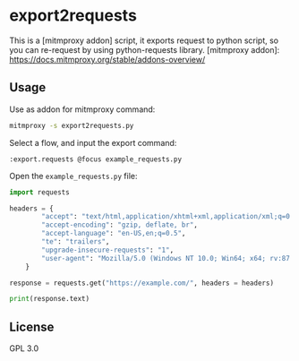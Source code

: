 # export2requests
This is a [mitmproxy addon] script, it exports request to python script, so you can re-request by using python-requests library.
[mitmproxy addon]: https://docs.mitmproxy.org/stable/addons-overview/

Usage
-----

Use as addon for mitmproxy command:

```Bash
mitmproxy -s export2requests.py
```

Select a flow, and input the export command:

```vim
:export.requests @focus example_requests.py
```

Open the ```example_requests.py``` file:

```python
import requests

headers = {
        "accept": "text/html,application/xhtml+xml,application/xml;q=0.9,image/avif,image/webp,*/*;q=0.8",
        "accept-encoding": "gzip, deflate, br",
        "accept-language": "en-US,en;q=0.5",
        "te": "trailers",
        "upgrade-insecure-requests": "1",
        "user-agent": "Mozilla/5.0 (Windows NT 10.0; Win64; x64; rv:87.0) Gecko/20100101 Firefox/87.0"
    }

response = requests.get("https://example.com/", headers = headers)

print(response.text)

```

License
-------

GPL 3.0
